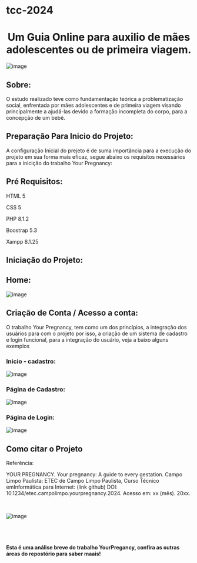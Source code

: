 # tcc-2024

<h1 style= "text-align: center">Um Guia Online para auxilio de mães adolescentes ou de primeira viagem.</h1>


![image](https://github.com/user-attachments/assets/f58868cf-356d-48ee-9411-f1b862586e58)


<h2>Sobre:</h2>

O estudo realizado teve como fundamentação teórica a problematização social, enfrentada por mães adolescentes e de primeira viagem
visando principalmente a ajudá-las devido a formação incompleta do corpo, para a concepção de um bebê.


<h2>Preparação Para Inicio do Projeto:</h2>

A configuração Inicial do prejeto é de suma importância para a execução do projeto em sua forma mais eficaz, segue abaixo os requisitos nexessários para a inicição do 
trabalho Your Pregnancy:

<h2>Pré Requisitos:</h2>

HTML 5  

CSS 5  

PHP 8.1.2    

Boostrap 5.3   

Xampp  8.1.25

<h2>Iniciação do Projeto:</h2>

<h2>Home:</h2>

![image](https://github.com/user-attachments/assets/17ff189b-75e3-4119-b25c-ac55f35db503)


<h2>Criação de Conta / Acesso a conta:</h2>

O trabalho Your Pregnancy, tem como um dos princípios, a integração dos usuários para com o projeto
por isso, a criação de um sistema de cadastro e login funcional, para a integração do usuário, veja 
a baixo alguns exemplos

<h3>Inicio - cadastro:</h3>

![image](https://github.com/user-attachments/assets/7f53a10b-3241-4c1f-bf3c-b9d942e92385)

<h3>Página de Cadastro:</h3>

![image](https://github.com/user-attachments/assets/12732b2a-ef4a-46cc-bad4-415590fab959)

<h3>Página de Login: </h3>

![image](https://github.com/user-attachments/assets/31e1cc85-7342-4ee7-a283-b22a08da215f)




<h2>Como citar o Projeto </h2>

Referência:

YOUR PREGNANCY. Your pregnancy:
A guide to every gestation. Campo Limpo Paulista: ETEC de Campo Limpo Paulista, Curso Técnico emInformática para Internet: (link github) DOI: 10.1234/etec.campolimpo.yourpregnancy.2024. Acesso em: xx (mês). 20xx.

<br>




![image](https://github.com/user-attachments/assets/37e0fdc6-fefe-4ddc-abbc-297f3247bb17)

<br>
<br>

<h4>Esta é uma análise breve do trabalho YourPregancy, confira as outras áreas do repostório para saber maais!</h4>
